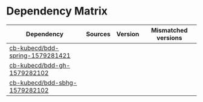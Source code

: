 # Dependency Matrix

Dependency | Sources | Version | Mismatched versions
---------- | ------- | ------- | -------------------
[cb-kubecd/bdd-spring-1579281421](https://github.com/cb-kubecd/bdd-spring-1579281421.git) |  | []() | 
[cb-kubecd/bdd-gh-1579282102](https://github.com/cb-kubecd/bdd-gh-1579282102.git) |  | []() | 
[cb-kubecd/bdd-sbhg-1579282102](https://github.com/cb-kubecd/bdd-sbhg-1579282102.git) |  | []() | 
